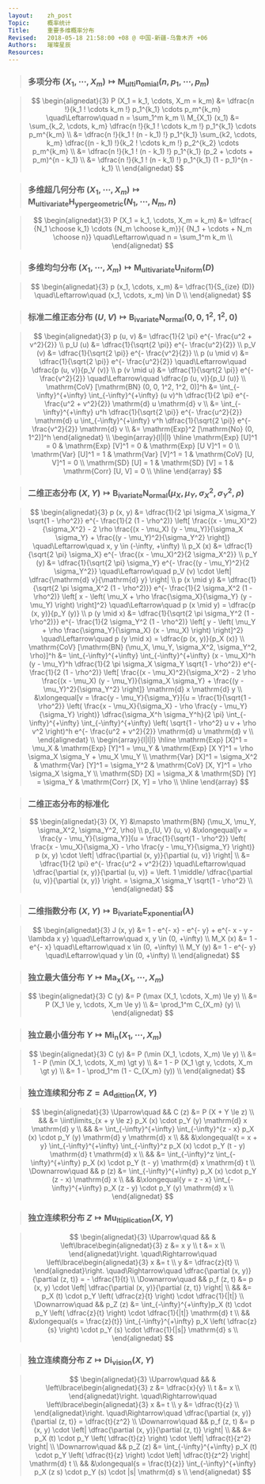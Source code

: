 ```yaml
---
layout:    zh_post
Topic:     概率统计
Title:     重要多维概率分布
Revised:   2018-05-18 21:58:00 +08 @ 中国-新疆-乌鲁木齐 +06
Authors:   璀璨星辰
Resources:
---
```


> ### 多项分布 $(X_1, \cdots, X_m) \mapsto \mathrm{M_{ulti} n_{omial}} (n, p_1, \cdots, p_m)$

> $$
> \begin{alignedat}{3}
> P (X_1 = k_1, \cdots, X_m = k_m) &= \dfrac{n !}{k_1 ! \cdots k_m !} p_1^{k_1} \cdots p_m^{k_m} \quad\Leftarrow\quad n = \sum_1^m k_m \\
>                    M_{X_1} (x_1) &= \sum_{k_2, \cdots, k_m} \dfrac{n !}{k_1 ! \cdots k_m !} p_1^{k_1} \cdots p_m^{k_m} \\
>                                  &= \dfrac{n !}{k_1 ! (n - k_1) !} p_1^{k_1} \sum_{k2, \cdots, k_m} \dfrac{(n - k_1) !}{k_2 ! \cdots k_m !} p_2^{k_2} \cdots p_m^{k_m} \\
>                                  &= \dfrac{n !}{k_1 ! (n - k_1) !} p_1^{k_1} (p_2 + \cdots + p_m)^{n - k_1} \\
>                                  &= \dfrac{n !}{k_1 ! (n - k_1) !} p_1^{k_1} (1 - p_1)^{n - k_1} \\
> \end{alignedat}
> $$
>

> ### 多维超几何分布 $(X_1, \cdots, X_m) \mapsto \mathrm{M_{ultivariate} H_{yper geometric}} (N_1, \cdots, N_m, n)$

> $$
> \begin{alignedat}{3}
> P (X_1 = k_1, \cdots, X_m = k_m) &= \dfrac{ {N_1 \choose k_1} \cdots {N_m \choose k_m}}{ {N_1 + \cdots + N_m \choose n}} \quad\Leftarrow\quad n = \sum_1^m k_m \\
> \end{alignedat}
> $$
>

> ### 多维均匀分布 $(X_1, \cdots, X_m) \mapsto \mathrm{M_{ultivariate} U_{niform}} (D)$

> $$
> \begin{alignedat}{3}
> p (x_1, \cdots, x_m) &= \dfrac{1}{S_{ize} (D)} \quad\Leftarrow\quad (x_1, \cdots, x_m) \in D \\
> \end{alignedat}
> $$
>

> ### 标准二维正态分布 $(U, V) \mapsto \mathrm{B_{ivariate} N_{ormal}} (0, 0, 1^2, 1^2, 0)$

> $$
> \begin{alignedat}{3}
>                                         p (u, v) &= \dfrac{1}{2 \pi} e^{- \frac{u^2 + v^2}{2}} \\
>                                          p_U (u) &= \dfrac{1}{\sqrt{2 \pi}} e^{- \frac{u^2}{2}} \\
>                                          p_V (v) &= \dfrac{1}{\sqrt{2 \pi}} e^{- \frac{v^2}{2}} \\
>                                     p (u \mid v) &= \dfrac{1}{\sqrt{2 \pi}} e^{- \frac{u^2}{2}} \quad\Leftarrow\quad \dfrac{p (u, v)}{p_V (v)} \\
>                                     p (v \mid u) &= \dfrac{1}{\sqrt{2 \pi}} e^{- \frac{v^2}{2}} \quad\Leftarrow\quad \dfrac{p (u, v)}{p_U (u)} \\
> \mathrm{CoV} [\mathrm{BN} (0, 0, 1^2, 1^2, 0)]^h &= \int_{-\infty}^{+\infty} \int_{-\infty}^{+\infty} (u v)^h \dfrac{1}{2 \pi} e^{- \frac{u^2 + v^2}{2}} \mathrm{d} u \mathrm{d} v \\
>                                                  &= \int_{-\infty}^{+\infty} u^h \dfrac{1}{\sqrt{2 \pi}} e^{- \frac{u^2}{2}} \mathrm{d} u \int_{-\infty}^{+\infty} v^h \dfrac{1}{\sqrt{2 \pi}} e^{- \frac{v^2}{2}} \mathrm{d} v \\
>                                                  &= \mathrm{Exp}^2 [\mathrm{No} (0, 1^2)]^h
> \end{alignedat} \\
> \begin{array}{l|l|l}
> \hline
> \mathrm{Exp} [U]^1 = 0 & \mathrm{Exp} [V]^1 = 0 & \mathrm{Exp} [U V]^1 = 0 \\
> \mathrm{Var} [U]^1 = 1 & \mathrm{Var} [V]^1 = 1 & \mathrm{CoV} [U, V]^1 = 0 \\
> \mathrm{SD} [U] = 1    & \mathrm{SD} [V] = 1    & \mathrm{Corr} [U, V] = 0 \\
> \hline
> \end{array}
> $$
>

> ### 二维正态分布 $(X, Y) \mapsto \mathrm{B_{ivariate} N_{ormal}} (\mu_X, \mu_Y, \sigma_X^2, \sigma_Y^2, \rho)$

> $$
> \begin{alignedat}{3}
>                                                                  p (x, y) &= \dfrac{1}{2 \pi \sigma_X \sigma_Y \sqrt{1 - \rho^2}} e^{- \frac{1}{2 (1 - \rho^2)} \left[ \frac{(x - \mu_X)^2}{\sigma_X^2} - 2 \rho \frac{(x - \mu_X) (y - \mu_Y)}{\sigma_X \sigma_Y} + \frac{(y - \mu_Y)^2}{\sigma_Y^2} \right]} \quad\Leftarrow\quad x, y \in (-\infty, +\infty) \\
>                                                                   p_X (x) &= \dfrac{1}{\sqrt{2 \pi} \sigma_X} e^{- \frac{(x - \mu_X)^2}{2 \sigma_X^2}} \\
>                                                                   p_Y (y) &= \dfrac{1}{\sqrt{2 \pi} \sigma_Y} e^{- \frac{(y - \mu_Y)^2}{2 \sigma_Y^2}} \quad\Leftarrow\quad p_V (v) \cdot \left| \dfrac{\mathrm{d} v}{\mathrm{d} y} \right| \\
>                                                              p (x \mid y) &= \dfrac{1}{\sqrt{2 \pi \sigma_X^2 (1 - \rho^2)}} e^{- \frac{1}{2 \sigma_X^2 (1 - \rho^2)} \left[ x - \left( \mu_X + \rho \frac{\sigma_X}{\sigma_Y} (y - \mu_Y) \right) \right]^2} \quad\Leftarrow\quad p (x \mid y) = \dfrac{p (x, y)}{p_Y (y)} \\
>                                                              p (y \mid x) &= \dfrac{1}{\sqrt{2 \pi \sigma_Y^2 (1 - \rho^2)}} e^{- \frac{1}{2 \sigma_Y^2 (1 - \rho^2)} \left[ y - \left( \mu_Y + \rho \frac{\sigma_Y}{\sigma_X} (x - \mu_X) \right) \right]^2} \quad\Leftarrow\quad p (y \mid x) = \dfrac{p (x, y)}{p_X (x)} \\
> \mathrm{CoV} [\mathrm{BN} (\mu_X, \mu_Y, \sigma_X^2, \sigma_Y^2, \rho)]^h &= \int_{-\infty}^{+\infty} \int_{-\infty}^{+\infty} (x - \mu_X)^h (y - \mu_Y)^h \dfrac{1}{2 \pi \sigma_X \sigma_Y \sqrt{1 - \rho^2}} e^{- \frac{1}{2 (1 - \rho^2)} \left[ \frac{(x - \mu_X)^2}{\sigma_X^2} - 2 \rho \frac{(x - \mu_X) (y - \mu_Y)}{\sigma_X \sigma_Y} + \frac{(y - \mu_Y)^2}{\sigma_Y^2} \right]} \mathrm{d} x \mathrm{d} y \\
>                                                                           &\xlongequal[v = \frac{y - \mu_Y}{\sigma_Y}]{u = \frac{1}{\sqrt{1 - \rho^2}} \left( \frac{x - \mu_X}{\sigma_X} - \rho \frac{y - \mu_Y}{\sigma_Y} \right)} \dfrac{\sigma_X^h \sigma_Y^h}{2 \pi} \int_{-\infty}^{+\infty} \int_{-\infty}^{+\infty} \left( \sqrt{1 - \rho^2} u v + \rho v^2 \right)^h e^{- \frac{u^2 + v^2}{2}} \mathrm{d} u \mathrm{d} v \\
> \end{alignedat} \\
> \begin{array}{l|l|l}
> \hline
> \mathrm{Exp} [X]^1 = \mu_X      & \mathrm{Exp} [Y]^1 = \mu_Y      & \mathrm{Exp} [X Y]^1 = \rho \sigma_X \sigma_Y + \mu_X \mu_Y \\
> \mathrm{Var} [X]^1 = \sigma_X^2 & \mathrm{Var} [Y]^1 = \sigma_Y^2 & \mathrm{CoV} [X, Y]^1 = \rho \sigma_X \sigma_Y \\
> \mathrm{SD} [X] = \sigma_X      & \mathrm{SD} [Y] = \sigma_Y      & \mathrm{Corr} [X, Y] = \rho \\
> \hline
> \end{array}
> $$
>

> ### 二维正态分布的标准化

> $$
> \begin{alignedat}{3}
>          (X, Y) &\mapsto \mathrm{BN} (\mu_X, \mu_Y, \sigma_X^2, \sigma_Y^2, \rho) \\
> p_{U, V} (u, v) &\xlongequal[v = \frac{y - \mu_Y}{\sigma_Y}]{u = \frac{1}{\sqrt{1 - \rho^2}} \left( \frac{x - \mu_X}{\sigma_X} - \rho \frac{y - \mu_Y}{\sigma_Y} \right)} p (x, y) \cdot \left| \dfrac{\partial (x, y)}{\partial (u, v)} \right| \\
>                 &= \dfrac{1}{2 \pi} e^{- \frac{u^2 + v^2}{2}} \quad\Leftarrow\quad \dfrac{\partial (x, y)}{\partial (u, v)} = \left. 1 \middle/ \dfrac{\partial (u, v)}{\partial (x, y)} \right. = \sigma_X \sigma_Y \sqrt{1 - \rho^2} \\
> \end{alignedat}
> $$
>

> ### 二维指数分布 $(X, Y) \mapsto \mathrm{B_{ivariate} E_{xponential}} (\lambda)$

> $$
> \begin{alignedat}{3}
> J (x, y) &= 1 - e^{- x} - e^{- y} + e^{- x - y - \lambda x y} \quad\Leftarrow\quad x, y \in (0, +\infty) \\
>  M_X (x) &= 1 - e^{- x} \quad\Leftarrow\quad x \in (0, +\infty) \\
>  M_Y (y) &= 1 - e^{- y} \quad\Leftarrow\quad y \in (0, +\infty) \\
> \end{alignedat}
> $$
>

> ### 独立最大值分布 $Y \mapsto \mathrm{Ma_x} (X_1, \cdots, X_m)$

> $$
> \begin{alignedat}{3}
> C (y) &= P (\max (X_1, \cdots, X_m) \le y) \\
>       &= P (X_1 \le y, \cdots, X_m \le y) \\
>       &= \prod_1^m C_{X_m} (y) \\
> \end{alignedat}
> $$
>

> ### 独立最小值分布 $Y \mapsto \mathrm{Mi_n} (X_1, \cdots, X_m)$

> $$
> \begin{alignedat}{3}
> C (y) &= P (\min (X_1, \cdots, X_m) \le y) \\
>       &= 1 - P (\min (X_1, \cdots, X_m) \gt y) \\
>       &= 1 - P (X_1 \gt y, \cdots, X_m \gt y) \\
>       &= 1 - \prod_1^m (1 - C_{X_m} (y)) \\
> \end{alignedat}
> $$
>

> ### 独立连续和分布 $Z = \mathrm{Ad_{dittion}} (X, Y)$

> $$
> \begin{alignedat}{3}
> \Uparrow\quad   && C (z) &= P (X + Y \le z) \\
>                 &&       &= \iint\limits_{x + y \le z} p_X (x) \cdot p_Y (y) \mathrm{d} x \mathrm{d} y \\
>                 &&       &= \int_{-\infty}^{+\infty} \int_{-\infty}^{z - x} p_X (x) \cdot p_Y (y) \mathrm{d} y \mathrm{d} x \\
>                 &&       &\xlongequal{t = x + y} \int_{-\infty}^{+\infty} \int_{-\infty}^z p_X (x) \cdot p_Y (t - y) \mathrm{d} t \mathrm{d} x \\
>                 &&       &= \int_{-\infty}^z \int_{-\infty}^{+\infty} p_X (x) \cdot p_Y (t - y) \mathrm{d} x \mathrm{d} t \\
> \Downarrow\quad && p (z) &= \int_{-\infty}^{+\infty} p_X (x) \cdot p_Y (z - x) \mathrm{d} x \\
>                 &&       &\xlongequal{y = z - x} \int_{-\infty}^{+\infty} p_X (z - y) \cdot p_Y (y) \mathrm{d} x \\
> \end{alignedat}
> $$
>

> ### 独立连续积分布 $Z \mapsto \mathrm{Mu_{ltiplication}} (X, Y)$

> $$
> \begin{alignedat}{3}
> \Uparrow\quad   &&            & \left\lbrace\begin{alignedat}{3}
>                                 z &= x y \\
>                                 t &= x \\
>                                 \end{alignedat}\right. \quad\Rightarrow\quad \left\lbrace\begin{alignedat}{3}
>                                                                              x &= t \\
>                                                                              y &= \dfrac{z}{t} \\
>                                                                              \end{alignedat}\right. \quad\Rightarrow\quad \dfrac{\partial (x, y)}{\partial (z, t)} = - \dfrac{1}{t} \\
> \Downarrow\quad && p_f (z, t) &= p (x, y) \cdot \left| \dfrac{\partial (x, y)}{\partial (z, t)} \right| \\
>                 &&            &= p_X (t) \cdot p_Y \left( \dfrac{z}{t} \right) \cdot \dfrac{1}{|t|} \\
> \Downarrow\quad &&    p_Z (z) &= \int_{-\infty}^{+\infty}p_X (t) \cdot p_Y \left( \dfrac{z}{t} \right) \cdot \dfrac{1}{|t|} \mathrm{d} t \\
>                 &&            &\xlongequal{s = \frac{z}{t}} \int_{-\infty}^{+\infty} p_X \left( \dfrac{z}{s} \right) \cdot p_Y (s) \cdot \dfrac{1}{|s|} \mathrm{d} s \\
> \end{alignedat}
> $$
>

> ### 独立连续商分布 $Z \mapsto \mathrm{Di_{vision}} (X, Y)$

> $$
> \begin{alignedat}{3}
> \Uparrow\quad   &&            & \left\lbrace\begin{alignedat}{3}
>                                 z &= \dfrac{x}{y} \\
>                                 t &= x \\
>                                 \end{alignedat}\right. \quad\Rightarrow\quad \left\lbrace\begin{alignedat}{3}
>                                                                              x &= t \\
>                                                                              y &= \dfrac{t}{z} \\
>                                                                              \end{alignedat}\right. \quad\Rightarrow\quad \dfrac{\partial (x, y)}{\partial (z, t)} = \dfrac{t}{z^2} \\
> \Downarrow\quad && p_f (z, t) &= p (x, y) \cdot \left| \dfrac{\partial (x, y)}{\partial (z, t)} \right| \\
>                 &&            &= p_X (t) \cdot p_Y \left( \dfrac{t}{z} \right) \cdot \left| \dfrac{t}{z^2} \right| \\
> \Downarrow\quad &&    p_Z (z) &= \int_{-\infty}^{+\infty} p_X (t) \cdot p_Y \left( \dfrac{t}{z} \right) \cdot \left| \dfrac{t}{z^2} \right| \mathrm{d} t \\
>                 &&            &\xlongequal{s = \frac{t}{z}} \int_{-\infty}^{+\infty} p_X (z s) \cdot p_Y (s) \cdot |s| \mathrm{d} s \\
> \end{alignedat}
> $$
>
